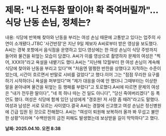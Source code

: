 # **제목: "나 전두환 딸이야! 확 죽여버릴까"…식당 난동 손님, 정체는?**

  내용: 식당에 반복해 찾아와 난동을 부리는 여성 손님 때문에 고통받고 있다는 업주의 사연이 소개됐다.JTBC '사건반장'은 지난 9일 제보자 A씨로부터 받은 영상을 보도했다. A씨는 경북 포항에서 음식점을 운영하고 있다.영상에는 한 여성 손님이 식당 주방까지 들어와 물건을 뒤엎는 모습이 담겼다. A씨가 이를 영상으로 촬영하자 문제의 여성은 "찍어, XXX아"라고 욕설을 내뱉기도 했다.A씨는 "지난해 12월부터 한 여성 손님이 계속해 식당에 찾아와 난동을 부리고 있다"며 "처음엔 멀쩡한 반찬을 상했다고 지적하는 수준이었는데, 시간이 흐르면서 반말로 시비를 걸었다"고 했다.이어 그는 "점점 무리한 요구를 하기 시작하더니 욕설을 퍼부었다"며 "제가 대응을 아예 안 했더니 그때부터는 이상한 말을 쏟아내며 물건을 뒤엎는 등 행패를 부렸다"고 토로했다.A씨에 따르면 문제의 여성은 "내가 전두환 딸이다", "네 목 하나 따는 건 일도 아니다", "당신 죽여버리겠다" 등 폭언도 했다. 여성은 식당에 함께 있던 남성에게 "경호원! 저 사장 좀 때려"라고도 말했다. 여성과 남성은 서로 모르는 사이였다.결국 A씨는 경찰에 신고했고 여성 손님은 정신병원에 긴급 입원 된 것으로 전해졌다. A씨는 "여성이 퇴원해 보복하러 올까 봐 무섭고 불안한 상황"이라며 "수백만원의 금전 피해도 발생했는데 보상받을 길이 막막하다"고 했다.

  **날짜: 2025.04.10. 오전 8:38**